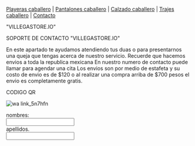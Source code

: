 [Playeras caballero](./Playerascaballero.md) | [Pantalones caballero](./Pantalonescaballero.md) | [Calzado caballero](./Calzadocaballero.md) | [Trajes caballero](./Trajescaballero.md) | [Contacto](./contacto.md)

 
 "VILLEGASTORE.IO"
 
 SOPORTE DE CONTACTO "VILLEGASTORE.IO"
 
 En este apartado te ayudamos atendiendo tus duas o para presentarnos una queja que tengas acerca de nuestro servicio.
Recuerde que hacemos envios a toda la republica mexicana 
En nuestro numero de contacto puede llamar para agendar una cita
Los envios son por medio de estafeta y su costo de envio es de $120 o al realizar una compra arriba de $700 pesos el envio es completamente gratis.


CODIGO QR


![wa link_5n7hfn](https://user-images.githubusercontent.com/100169864/158906933-42df7e17-810d-4748-b556-7bde22262042.png)



<form>
  <label for="name"> nombres:</label><br>
  <input type="text" id="name" name="name" value=""><br>
    <label for="lname">apellidos.</label><br>
    <input type="text" id="lname" name="lname" value=""> <br>
    </form>
